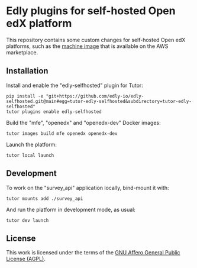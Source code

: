 # Edly plugins for self-hosted Open edX platform

This repository contains some custom changes for self-hosted Open edX platforms, such as the [machine image](https://aws.amazon.com/marketplace/pp/prodview-iji6gmbfbpi3o) that is available on the AWS marketplace.

## Installation

Install and enable the "edly-selfhosted" plugin for Tutor:

    pip install -e "git+https://github.com/edly-io/edly-selfhosted.git@main#egg=tutor-edly-selfhosted&subdirectory=tutor-edly-selfhosted"
    tutor plugins enable edly-selfhosted

Build the "mfe", "openedx" and "openedx-dev" Docker images:

    tutor images build mfe openedx openedx-dev

Launch the platform:

    tutor local launch

## Development

To work on the "survey_api" application locally, bind-mount it with:

    tutor mounts add ./survey_api

And run the platform in development mode, as usual:

    tutor dev launch

## License

This work is licensed under the terms of the [GNU Affero General Public License (AGPL)](https://github.com/edly-io/edly-selfhosted/blob/main/LICENSE.txt>).
